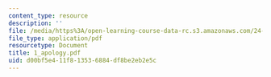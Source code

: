 ```yaml
---
content_type: resource
description: ''
file: /media/https%3A/open-learning-course-data-rc.s3.amazonaws.com/24-01-classics-in-western-philosophy-spring-2006/d00bf5e411f813536884df8be2eb2e5c_1_apology.pdf
file_type: application/pdf
resourcetype: Document
title: 1_apology.pdf
uid: d00bf5e4-11f8-1353-6884-df8be2eb2e5c
---
```

